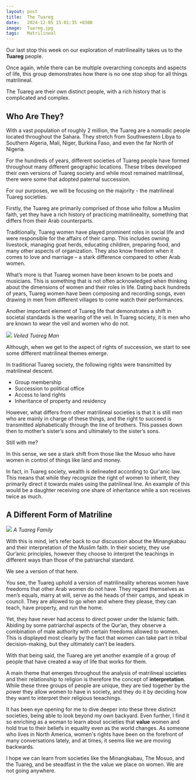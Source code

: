 ```yaml
---
layout: post
title:  The Tuareg
date:   2024-12-05 15:01:35 +0300
image:  Tuareg.jpg
tags:   Matrilineal
---
```

Our last stop this week on our exploration of matrilineality takes us to the **Tuareg** people.

Once again, while there can be multiple overarching concepts and aspects of life, this group demonstrates how there is no one stop shop for all things matrilineal.

The Tuareg are their own distinct people, with a rich history that is complicated and complex.

## Who Are They? ##

With a vast population of roughly 2 million, the Tuareg are a nomadic people located throughout the Sahara. They stretch from Southwestern Libya to Southern Algeria, Mali, Niger, Burkina Faso, and even the far North of Nigeria. 

For the hundreds of years, different societies of Tuareg people have formed throughout many different geographic locations. These tribes developed their own versions of Tuareg society and while most remained matrilineal, there were some that adopted paternal succession. 

For our purposes, we will be focusing on the majority - the matrilineal Tuareg societies.

Firstly, the Tuareg are primarily comprised of those who follow a Muslim faith, yet they have a rich history of practicing matrilineality, something that differs from their Arab counterparts. 

Traditionally, Tuareg women have played prominent roles in social life and were responsible for the affairs of their camp. This includes owning livestock, managing goat herds, educating children, preparing food, and many other aspects of organization. They also know freedom when it comes to love and marriage – a stark difference compared to other Arab women.

What’s more is that Tuareg women have been known to be poets and musicians. This is something that is not often acknowledged when thinking about the dimensions of women and their roles in life. Dating back hundreds of years, Tuareg women have been composing and recording songs, even drawing in men from different villages to come watch their performances. 

Another important element of Tuareg life that demonstrates a shift in societal standards is the wearing of the veil. In Tuareg society, it is men who are known to wear the veil and women who do not. 

![]({{site.baseurl}}/images/Tuaregman.jpg)
*Veiled Tuareg Man*

Although, when we get to the aspect of rights of succession, we start to see some different matrilineal themes emerge. 

In traditional Tuareg society, the following rights were transmitted by matrilineal descent. 

-	Group membership
-	Succession to political office
-	Access to land rights
-	Inheritance of property and residency

However, what differs from other matrilineal societies is that it is still men who are mainly in charge of these things, and the right to succeed is transmitted alphabetically through the line of brothers. This passes down then to mother’s sister’s sons and ultimately to the sister’s sons. 

Still with me?

In this sense, we see a stark shift from those like the Mosuo who have women in control of things like land and money.

In fact, in Tuareg society, wealth is delineated according to Qur'anic law. This means that while they recognize the right of women to inherit, they primarily direct it towards males using the patrilineal line. An example of this would be a daughter receiving one share of inheritance while a son receives twice as much. 

## A Different Form of Matriline ##

![]({{site.baseurl}}/images/Tuaregfamily.jpeg)
*A Tuareg Family*

With this is mind, let’s refer back to our discussion about the Minangkabau and their interpretation of the Muslim faith. In their society, they use Qur’anic principles, however they choose to interpret the teachings in different ways than those of the patriarchal standard. 

We see a version of that here.

You see, the Tuareg uphold a version of matrilineality whereas women have freedoms that other Arab women do not have. They regard themselves as men’s equals, marry at will, serve as the heads of their camps, and speak in council. They are allowed to go when and where they please, they can teach, have property, and run the home.

Yet, they have never had access to direct power under the Islamic faith. Abiding by some patriarchal aspects of the Qur’an, they observe a combination of male authority with certain freedoms allowed to women. This is displayed most clearly by the fact that women can take part in tribal decision-making, but they ultimately can’t be leaders. 

With that being said, the Tuareg are yet another example of a group of people that have created a way of life that works for them. 

A main theme that emerges throughout the analysis of matrilineal societies and their relationship to religion is therefore the concept of **interpretation**. While these three groups of people are unique, they are tied together by the power they allow women to have in society, and they do it by deciding how they want to interpret their religious teeachings.

It has been eye opening for me to dive deeper into these three distinct societies, being able to look beyond my own backyard. Even further, I find it so enriching as a woman to learn about societies that **value** women and hold true to their beliefs in equality even as the world changes. As someone who lives in North America, women's rights have been on the forefront of many conversations lately, and at times, it seems like we are moving backwards.

I hope we can learn from societies like the Minangkabau, The Mosuo, and the Tuareg, and be steadfast in the the value we place on women. We are not going anywhere. 
